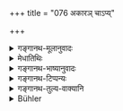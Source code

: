 +++
title = "076 अकारञ् चाऽप्य्"

+++

<details><summary>गङ्गानथ-मूलानुवादः</summary>

Out of the three Vedas, Prajāpati milked the letter ‘a,’ the letter ‘u’ and the letter ‘m’; as also the syllables ‘bhūḥ-bhuvaḥ-svaḥ.’—(76)
</details>

<details><summary>मेधातिथिः</summary>

पूर्वस्य विधेर् अर्थवादः । अक्षरत्रयसमाहाररूप ॐकारस् तत्रैकैकस्य व्युत्पत्तिम् आह । **वेदत्रयात्** त्रिभ्यो वेदेभ्यः **निरदुहद्** उद्धृतवान् यथा दध्नो घृतम् उद्ध्रियते । न केवलम् अक्षरत्रयं यावद् इदम् अपरं **भूर् भुवः स्वर्** इति ॥ २.७६ ॥
</details>

<details><summary>गङ्गानथ-भाष्यानुवादः</summary>

This verse is a valedictory supplement to the foregoing injunction.

The syllable ‘*oṁ*’ is an aggregate of the three letters ‘*a*,’ ‘*u*’ and ‘*m*’; and the present verse describes the origin of each of these.

‘*Out of the three Vedas*’—from the three Vedas.

‘*Milked*’—churned out; just as butter is churned out of the curd.

Not only the three letters, but also something else, in the shape of the syllables ‘*bhūḥ-bhuvaḥ-svaḥ*.’—(76)
</details>

<details><summary>गङ्गानथ-टिप्पन्यः</summary>

This verse is quoted in *Aparārka* (p. 33), as laying down the exact
form of the *Praṇava* and of the three *Mahāvyāhṛtis*.
</details>

<details><summary>गङ्गानथ-तुल्य-वाक्यानि</summary>

*Viṣṇu-Smṛti*, 55.10.—\[The same words as Manu.\]

*Baudhāyana-Dharmasūtra*, 2. 10. 69.—‘The Praṇava is the soul of the
Veda.’
</details>

<details><summary>Bühler</summary>

076	Pragapati (the lord of creatures) milked out (as it were) from the three Vedas the sounds A, U, and M, and (the Vyahritis) Bhuh, Bhuvah, Svah.
</details>
